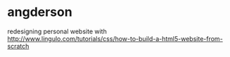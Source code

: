 # angderson
redesigning personal website with http://www.lingulo.com/tutorials/css/how-to-build-a-html5-website-from-scratch
